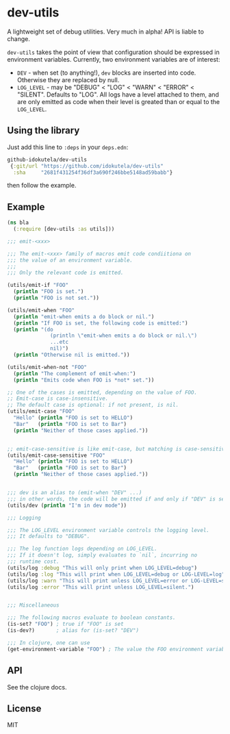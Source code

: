 # dev-utils

A lightweight set of debug utilities. Very much in alpha! API is
liable to change.

`dev-utils` takes the point of view that configuration should be
expressed in environment variables. Currently, two environment
variables are of interest:

 - `DEV` - when set (to anything!), `dev` blocks are inserted into
   code. Otherwise they are replaced by null.
 - `LOG_LEVEL` - may be "DEBUG" < "LOG" < "WARN" < "ERROR" < "SILENT".
   Defaults to "LOG". All logs have a level attached to them, and are
   only emitted as code when their level is greated than or equal to
   the `LOG_LEVEL`.

## Using the library

Just add this line to `:deps` in your `deps.edn`:

```cljs
github-idokutela/dev-utils
 {:git/url "https://github.com/idokutela/dev-utils"
  :sha     "2681f431254f36df3a690f246bbe5148ad59babb"}
```

then follow the example.

## Example

```clojure
(ns bla
  (:require [dev-utils :as utils]))

;;; emit-<xxx>

;;; The emit-<xxx> family of macros emit code condiitiona on
;;; the value of an environment variable.
;;;
;;; Only the relevant code is emitted.

(utils/emit-if "FOO"
  (println "FOO is set.")
  (println "FOO is not set."))

(utils/emit-when "FOO"
  (println "emit-when emits a do block or nil.")
  (println "If FOO is set, the following code is emitted:")
  (println "(do
              (println \"emit-when emits a do block or nil.\")
              ...etc
			  nil)")
  (println "Otherwise nil is emitted."))

(utils/emit-when-not "FOO"
  (println "The complement of emit-when:")
  (println "Emits code when FOO is *not* set."))

;; One of the cases is emitted, depending on the value of FOO.
;; Emit-case is case-insensitive.
;; The default case is optional: if not present, is nil.
(utils/emit-case "FOO"
  "Hello" (println "FOO is set to HELLO")
  "Bar"   (println "FOO is set to Bar")
  (println "Neither of those cases applied."))


;; emit-case-sensitive is like emit-case, but matching is case-sensitive
(utils/emit-case-sensitive "FOO"
  "Hello" (println "FOO is set to HELLO")
  "Bar"   (println "FOO is set to Bar")
  (println "Neither of those cases applied."))


;;; dev is an alias to (emit-when "DEV" ...)
;;; in other words, the code will be emitted if and only if "DEV" is set.
(utils/dev (println "I'm in dev mode"))

;;; Logging

;;; The LOG_LEVEL environment variable controls the logging level.
;;; It defaults to "DEBUG".

;;; The log function logs depending on LOG_LEVEL.
;;; If it doesn't log, simply evaluates to `nil`, incurring no
;;; runtime cost.
(utils/log :debug "This will only print when LOG_LEVEL=debug")
(utils/log :log "This will print when LOG_LEVEL=debug or LOG-LEVEL=log")
(utils/log :warn "This will print unless LOG_LEVEL=error or LOG-LEVEL=silent")
(utils/log :error "This will print unless LOG_LEVEL=silent.")


;;; Miscellaneous

;;; The following macros evaluate to boolean constants.
(is-set? "FOO") ; true if "FOO" is set
(is-dev?)       ; alias for (is-set? "DEV")

;;; In clojure, one can use
(get-environment-variable "FOO") ; The value the FOO environment variable is set to.
```

## API

See the clojure docs.

## License
MIT
